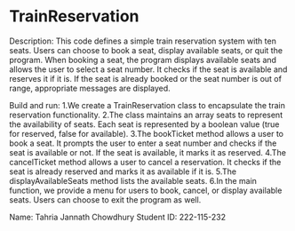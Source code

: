 # TrainReservation


Description:
This code defines a simple train reservation system with ten seats. Users can choose to book a seat, display available seats, or quit the program. When booking a seat, the program displays available seats and allows the user to select a seat number. It checks if the seat is available and reserves it if it is. If the seat is already booked or the seat number is out of range, appropriate messages are displayed.


Build and run:
1.We create a TrainReservation class to encapsulate the train reservation functionality.
2.The class maintains an array seats to represent the availability of seats. Each seat is represented by a boolean value (true for reserved, false for available).
3.The bookTicket method allows a user to book a seat. It prompts the user to enter a seat number and checks if the seat is available or not. If the seat is available, it marks it as reserved.
4.The cancelTicket method allows a user to cancel a reservation. It checks if the seat is already reserved and marks it as available if it is.
5.The displayAvailableSeats method lists the available seats.
6.In the main function, we provide a menu for users to book, cancel, or display available seats. Users can choose to exit the program as well.



Name: Tahria Jannath Chowdhury
Student ID: 222-115-232
